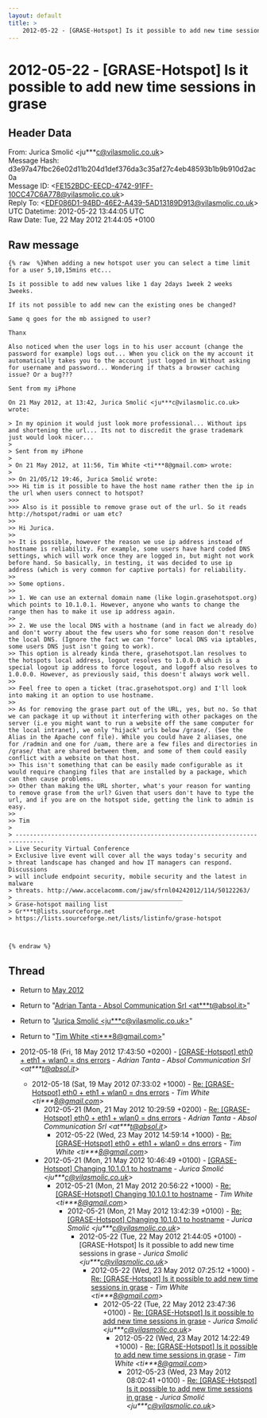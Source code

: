 ```yaml
---
layout: default
title: >
    2012-05-22 - [GRASE-Hotspot] Is it possible to add new time sessions in grase
---
```


# 2012-05-22 - [GRASE-Hotspot] Is it possible to add new time sessions in grase

## Header Data

From: Jurica Smolić \<ju***c@vilasmolic.co.uk\><br>
Message Hash: d3e97a47fbc26e02d11b204d1def376da3c35af27c4eb48593b1b9b910d2ac0a<br>
Message ID: \<FE152BDC-EECD-4742-91FF-10CC47C6A778@vilasmolic.co.uk\><br>
Reply To: \<EDF086D1-94BD-46E2-A439-5AD13189D913@vilasmolic.co.uk\><br>
UTC Datetime: 2012-05-22 13:44:05 UTC<br>
Raw Date: Tue, 22 May 2012 21:44:05 +0100<br>

## Raw message

```
{% raw  %}When adding a new hotspot user you can select a time limit for a user 5,10,15mins etc...

Is it possible to add new values like 1 day 2days 1week 2 weeks 3weeks.

If its not possible to add new can the existing ones be changed?

Same q goes for the mb assigned to user?

Thanx

Also noticed when the user logs in to his user account (change the password for example) logs out... When you click on the my account it automatically takes you to the account just logged in Without asking for username and password... Wondering if thats a browser caching issue? Or a bug???

Sent from my iPhone

On 21 May 2012, at 13:42, Jurica Smolić <ju***c@vilasmolic.co.uk> wrote:

> In my opinion it would just look more professional... Without ips and shortening the url... Its not to discredit the grase trademark just would look nicer...
> 
> Sent from my iPhone
> 
> On 21 May 2012, at 11:56, Tim White <ti***8@gmail.com> wrote:
> 
>> On 21/05/12 19:46, Jurica Smolić wrote:
>>> Hi tim is it possible to have the host name rather then the ip in the url when users connect to hotspot?
>>> 
>>> Also is it possible to remove grase out of the url. So it reads http://hotspot/radmi or uam etc?
>> 
>> Hi Jurica.
>> 
>> It is possible, however the reason we use ip address instead of hostname is reliability. For example, some users have hard coded DNS settings, which will work once they are logged in, but might not work before hand. So basically, in testing, it was decided to use ip address (which is very common for captive portals) for reliability.
>> 
>> Some options.
>> 
>> 1. We can use an external domain name (like login.grasehotspot.org) which points to 10.1.0.1. However, anyone who wants to change the range then has to make it use ip address again.
>> 
>> 2. We use the local DNS with a hostname (and in fact we already do) and don't worry about the few users who for some reason don't resolve the local DNS. (Ignore the fact we can "force" local DNS via iptables, some users DNS just isn't going to work).
>> This option is already kinda there, grasehotspot.lan resolves to the hotspots local address, logout resolves to 1.0.0.0 which is a special logout ip address to force logout, and logoff also resolves to 1.0.0.0. However, as previously said, this doesn't always work well.
>> 
>> Feel free to open a ticket (trac.grasehotspot.org) and I'll look into making it an option to use hostname.
>> 
>> As for removing the grase part out of the URL, yes, but no. So that we can package it up without it interfering with other packages on the server (i.e you might want to run a website off the same computer for the local intranet), we only "hijack" urls below /grase/. (See the Alias in the Apache conf file). While you could have 2 aliases, one for /radmin and one for /uam, there are a few files and directories in /grase/ that are shared between them, and some of them could easily conflict with a website on that host.
>> This isn't something that can be easily made configurable as it would require changing files that are installed by a package, which can then cause problems.
>> Other than making the URL shorter, what's your reason for wanting to remove grase from the url? Given that users don't have to type the url, and if you are on the hotspot side, getting the link to admin is easy.
>> 
>> Tim
> 
> ------------------------------------------------------------------------------
> Live Security Virtual Conference
> Exclusive live event will cover all the ways today's security and 
> threat landscape has changed and how IT managers can respond. Discussions 
> will include endpoint security, mobile security and the latest in malware 
> threats. http://www.accelacomm.com/jaw/sfrnl04242012/114/50122263/
> _______________________________________________
> Grase-hotspot mailing list
> Gr***t@lists.sourceforge.net
> https://lists.sourceforge.net/lists/listinfo/grase-hotspot



{% endraw %}
```

## Thread

+ Return to [May 2012](/archive/2012/05)

+ Return to "[Adrian Tanta - Absol Communication Srl <at***t<span>@</span>absol.it>](/authors/at___t_at_absol_it)"
+ Return to "[Jurica Smolić <ju***c<span>@</span>vilasmolic.co.uk>](/authors/ju___c_at_vilasmolic_co_uk)"
+ Return to "[Tim White <ti***8<span>@</span>gmail.com>](/authors/ti___8_at_gmail_com)"

+ 2012-05-18 (Fri, 18 May 2012 17:43:50 +0200) - [[GRASE-Hotspot] eth0 + eth1 + wlan0 = dns errors](/archive/2012/05/eefa8c93aea561af4601b872076a66c1680fb30d678b5d2b11036c8676ac07bb) - _Adrian Tanta - Absol Communication Srl \<at***t@absol.it\>_
  + 2012-05-18 (Sat, 19 May 2012 07:33:02 +1000) - [Re: [GRASE-Hotspot] eth0 + eth1 + wlan0 = dns errors](/archive/2012/05/ca625a35f39e68008682c715e45bd1aa9010859dfb7bd4f5963de51b26520de8) - _Tim White \<ti***8@gmail.com\>_
    + 2012-05-21 (Mon, 21 May 2012 10:29:59 +0200) - [Re: [GRASE-Hotspot] eth0 + eth1 + wlan0 = dns errors](/archive/2012/05/7001d9fb90603018965d7f3b97dba8dc818e4a611cfcc729d0b784f13736025d) - _Adrian Tanta - Absol Communication Srl \<at***t@absol.it\>_
      + 2012-05-22 (Wed, 23 May 2012 14:59:14 +1000) - [Re: [GRASE-Hotspot] eth0 + eth1 + wlan0 = dns errors](/archive/2012/05/e5ff7dac62831ed6d1df55fd2de2ad6b2639781aad7522c242b3ad19f92d2acf) - _Tim White \<ti***8@gmail.com\>_
    + 2012-05-21 (Mon, 21 May 2012 10:46:49 +0100) - [[GRASE-Hotspot] Changing 10.1.0.1 to hostname](/archive/2012/05/b95415d25399a8ed66dbb4e1426e0dc0f5028a955fb39d725815ec5df3c17ef7) - _Jurica Smolić \<ju***c@vilasmolic.co.uk\>_
      + 2012-05-21 (Mon, 21 May 2012 20:56:22 +1000) - [Re: [GRASE-Hotspot] Changing 10.1.0.1 to hostname](/archive/2012/05/88ded0606a73d7bb583c8f41f97629a89edd18598044816b1e99f58617a211db) - _Tim White \<ti***8@gmail.com\>_
        + 2012-05-21 (Mon, 21 May 2012 13:42:39 +0100) - [Re: [GRASE-Hotspot] Changing 10.1.0.1 to hostname](/archive/2012/05/29c8707a850f39eb217253f318ec6893af99b1409be570c9b981613be4a06524) - _Jurica Smolić \<ju***c@vilasmolic.co.uk\>_
          + 2012-05-22 (Tue, 22 May 2012 21:44:05 +0100) - [GRASE-Hotspot] Is it possible to add new time sessions in grase - _Jurica Smolić \<ju***c@vilasmolic.co.uk\>_
            + 2012-05-22 (Wed, 23 May 2012 07:25:12 +1000) - [Re: [GRASE-Hotspot] Is it possible to add new time sessions in grase](/archive/2012/05/8abb66e1ccecc475cdb222ea9c735b38d4ea56389582a140c7aa1d0292a3c743) - _Tim White \<ti***8@gmail.com\>_
              + 2012-05-22 (Tue, 22 May 2012 23:47:36 +0100) - [Re: [GRASE-Hotspot] Is it possible to add new time sessions in grase](/archive/2012/05/d92a9995d5b9ce2ced1540f7b273d8c35fc9ed8f18a26b7c6aa84d5abba82c1f) - _Jurica Smolić \<ju***c@vilasmolic.co.uk\>_
                + 2012-05-22 (Wed, 23 May 2012 14:22:49 +1000) - [Re: [GRASE-Hotspot] Is it possible to add new time sessions in grase](/archive/2012/05/f12bf8e49016166a4d26be5c633b97aecf5ce5656ae2acc329fc48102207cd39) - _Tim White \<ti***8@gmail.com\>_
                  + 2012-05-23 (Wed, 23 May 2012 08:02:41 +0100) - [Re: [GRASE-Hotspot] Is it possible to add new time sessions in grase](/archive/2012/05/cd6b895b60276f50052cadf03e444630d456bbbeeec07aa5eb0af950d2a21156) - _Jurica Smolić \<ju***c@vilasmolic.co.uk\>_

